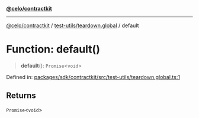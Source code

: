 [**@celo/contractkit**](../../../README.md)

***

[@celo/contractkit](../../../modules.md) / [test-utils/teardown.global](../README.md) / default

# Function: default()

> **default**(): `Promise`\<`void`\>

Defined in: [packages/sdk/contractkit/src/test-utils/teardown.global.ts:1](https://github.com/celo-org/developer-tooling/blob/master/packages/sdk/contractkit/src/test-utils/teardown.global.ts#L1)

## Returns

`Promise`\<`void`\>
